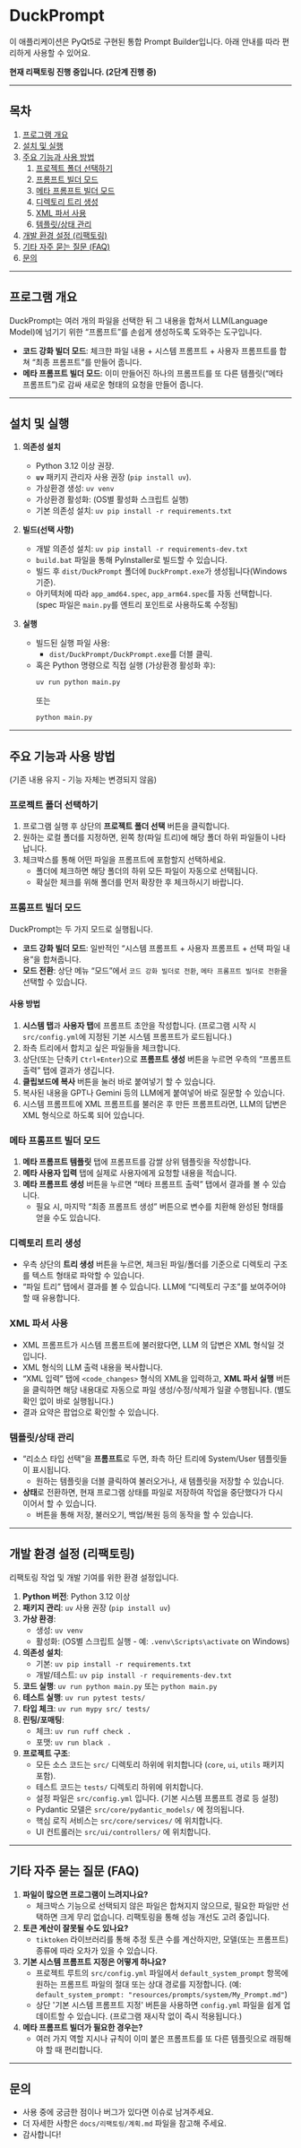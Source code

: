 # DuckPrompt

이 애플리케이션은 PyQt5로 구현된 통합 Prompt Builder입니다. 아래 안내를 따라 편리하게 사용할 수 있어요.

**현재 리팩토링 진행 중입니다. (2단계 진행 중)**

---

## 목차

1. [프로그램 개요](#프로그램-개요)
2. [설치 및 실행](#설치-및-실행)
3. [주요 기능과 사용 방법](#주요-기능과-사용-방법)
   1. [프로젝트 폴더 선택하기](#프로젝트-폴더-선택하기)
   2. [프롬프트 빌더 모드](#프롬프트-빌더-모드)
   3. [메타 프롬프트 빌더 모드](#메타-프롬프트-빌더-모드)
   4. [디렉토리 트리 생성](#디렉토리-트리-생성)
   5. [XML 파서 사용](#xml-파서-사용)
   6. [템플릿/상태 관리](#템플릿상태-관리)
4. [개발 환경 설정 (리팩토링)](#개발-환경-설정-리팩토링)
5. [기타 자주 묻는 질문 (FAQ)](#기타-자주-묻는-질문-faq)
6. [문의](#문의)

---

## 프로그램 개요

DuckPrompt는 여러 개의 파일을 선택한 뒤 그 내용을 합쳐서 LLM(Language Model)에 넘기기 위한 “프롬프트”를 손쉽게 생성하도록 도와주는 도구입니다.

- **코드 강화 빌더 모드**: 체크한 파일 내용 + 시스템 프롬프트 + 사용자 프롬프트를 합쳐 “최종 프롬프트”를 만들어 줍니다.
- **메타 프롬프트 빌더 모드**: 이미 만들어진 하나의 프롬프트를 또 다른 템플릿(“메타 프롬프트”)로 감싸 새로운 형태의 요청을 만들어 줍니다.

---

## 설치 및 실행

1.  **의존성 설치**

    - Python 3.12 이상 권장.
    - **`uv`** 패키지 관리자 사용 권장 (`pip install uv`).
    - 가상환경 생성: `uv venv`
    - 가상환경 활성화: (OS별 활성화 스크립트 실행)
    - 기본 의존성 설치: `uv pip install -r requirements.txt`

2.  **빌드(선택 사항)**

    - 개발 의존성 설치: `uv pip install -r requirements-dev.txt`
    - `build.bat` 파일을 통해 PyInstaller로 빌드할 수 있습니다.
    - 빌드 후 `dist/DuckPrompt` 폴더에 `DuckPrompt.exe`가 생성됩니다(Windows 기준).
    - 아키텍처에 따라 `app_amd64.spec`, `app_arm64.spec`를 자동 선택합니다. (spec 파일은 `main.py`를 엔트리 포인트로 사용하도록 수정됨)

3.  **실행**
    - 빌드된 실행 파일 사용:
      - `dist/DuckPrompt/DuckPrompt.exe`를 더블 클릭.
    - 혹은 Python 명령으로 직접 실행 (가상환경 활성화 후):
      ```bash
      uv run python main.py
      ```
      또는
      ```bash
      python main.py
      ```

---

## 주요 기능과 사용 방법

(기존 내용 유지 - 기능 자체는 변경되지 않음)

### 프로젝트 폴더 선택하기

1. 프로그램 실행 후 상단의 **프로젝트 폴더 선택** 버튼을 클릭합니다.
2. 원하는 로컬 폴더를 지정하면, 왼쪽 창(파일 트리)에 해당 폴더 하위 파일들이 나타납니다.
3. 체크박스를 통해 어떤 파일을 프롬프트에 포함할지 선택하세요.
   - 폴더에 체크하면 해당 폴더의 하위 모든 파일이 자동으로 선택됩니다.
   - 확실한 체크를 위해 폴더를 먼저 확장한 후 체크하시기 바랍니다.

### 프롬프트 빌더 모드

DuckPrompt는 두 가지 모드로 실행됩니다.

- **코드 강화 빌더 모드**: 일반적인 “시스템 프롬프트 + 사용자 프롬프트 + 선택 파일 내용”을 합쳐줍니다.
- **모드 전환**: 상단 메뉴 “모드”에서 `코드 강화 빌더로 전환`, `메타 프롬프트 빌더로 전환`을 선택할 수 있습니다.

#### 사용 방법

1. **시스템 탭**과 **사용자 탭**에 프롬프트 초안을 작성합니다. (프로그램 시작 시 `src/config.yml`에 지정된 기본 시스템 프롬프트가 로드됩니다.)
2. 좌측 트리에서 합치고 싶은 파일들을 체크합니다.
3. 상단(또는 단축키 `Ctrl+Enter`)으로 **프롬프트 생성** 버튼을 누르면 우측의 “프롬프트 출력” 탭에 결과가 생깁니다.
4. **클립보드에 복사** 버튼을 눌러 바로 붙여넣기 할 수 있습니다.
5. 복사된 내용을 GPT나 Gemini 등의 LLM에게 붙여넣어 바로 질문할 수 있습니다.
6. 시스템 프롬프트에 XML 프롬프트를 불러온 후 만든 프롬프트라면, LLM의 답변은 XML 형식으로 하도록 되어 있습니다.

### 메타 프롬프트 빌더 모드

1. **메타 프롬프트 템플릿** 탭에 프롬프트를 감쌀 상위 템플릿을 작성합니다.
2. **메타 사용자 입력** 탭에 실제로 사용자에게 요청할 내용을 적습니다.
3. **메타 프롬프트 생성** 버튼을 누르면 “메타 프롬프트 출력” 탭에서 결과를 볼 수 있습니다.
   - 필요 시, 마지막 “최종 프롬프트 생성” 버튼으로 변수를 치환해 완성된 형태를 얻을 수도 있습니다.

### 디렉토리 트리 생성

- 우측 상단의 **트리 생성** 버튼을 누르면, 체크된 파일/폴더를 기준으로 디렉토리 구조를 텍스트 형태로 파악할 수 있습니다.
- “파일 트리” 탭에서 결과를 볼 수 있습니다. LLM에 “디렉토리 구조”를 보여주어야 할 때 유용합니다.

### XML 파서 사용

- XML 프롬프트가 시스템 프롬프트에 불러왔다면, LLM 의 답변은 XML 형식일 것 입니다.
- XML 형식의 LLM 출력 내용을 복사합니다.
- “XML 입력” 탭에 `<code_changes>` 형식의 XML을 입력하고, **XML 파서 실행** 버튼을 클릭하면 해당 내용대로 자동으로 파일 생성/수정/삭제가 일괄 수행됩니다. (별도 확인 없이 바로 실행됩니다.)
- 결과 요약은 팝업으로 확인할 수 있습니다.

### 템플릿/상태 관리

- “리소스 타입 선택”을 **프롬프트**로 두면, 좌측 하단 트리에 System/User 템플릿들이 표시됩니다.
  - 원하는 템플릿을 더블 클릭하여 불러오거나, 새 템플릿을 저장할 수 있습니다.
- **상태**로 전환하면, 현재 프로그램 상태를 파일로 저장하여 작업을 중단했다가 다시 이어서 할 수 있습니다.
  - 버튼을 통해 저장, 불러오기, 백업/복원 등의 동작을 할 수 있습니다.

---

## 개발 환경 설정 (리팩토링)

리팩토링 작업 및 개발 기여를 위한 환경 설정입니다.

1.  **Python 버전**: Python 3.12 이상
2.  **패키지 관리**: `uv` 사용 권장 (`pip install uv`)
3.  **가상 환경**:
    - 생성: `uv venv`
    - 활성화: (OS별 스크립트 실행 - 예: `.venv\Scripts\activate` on Windows)
4.  **의존성 설치**:
    - 기본: `uv pip install -r requirements.txt`
    - 개발/테스트: `uv pip install -r requirements-dev.txt`
5.  **코드 실행**: `uv run python main.py` 또는 `python main.py`
6.  **테스트 실행**: `uv run pytest tests/`
7.  **타입 체크**: `uv run mypy src/ tests/`
8.  **린팅/포매팅**:
    - 체크: `uv run ruff check .`
    - 포맷: `uv run black .`
9.  **프로젝트 구조**:
    - 모든 소스 코드는 `src/` 디렉토리 하위에 위치합니다 (`core`, `ui`, `utils` 패키지 포함).
    - 테스트 코드는 `tests/` 디렉토리 하위에 위치합니다.
    - 설정 파일은 `src/config.yml` 입니다. (기본 시스템 프롬프트 경로 등 설정)
    - Pydantic 모델은 `src/core/pydantic_models/` 에 정의됩니다.
    - 핵심 로직 서비스는 `src/core/services/` 에 위치합니다.
    - UI 컨트롤러는 `src/ui/controllers/` 에 위치합니다.

---

## 기타 자주 묻는 질문 (FAQ)

1.  **파일이 많으면 프로그램이 느려지나요?**
    - 체크박스 기능으로 선택되지 않은 파일은 합쳐지지 않으므로, 필요한 파일만 선택하면 크게 무리 없습니다. 리팩토링을 통해 성능 개선도 고려 중입니다.
2.  **토큰 계산이 잘못될 수도 있나요?**
    - `tiktoken` 라이브러리를 통해 추정 토큰 수를 계산하지만, 모델(또는 프롬프트) 종류에 따라 오차가 있을 수 있습니다.
3.  **기본 시스템 프롬프트 지정은 어떻게 하나요?**
    - 프로젝트 루트의 `src/config.yml` 파일에서 `default_system_prompt` 항목에 원하는 프롬프트 파일의 절대 또는 상대 경로를 지정합니다. (예: `default_system_prompt: "resources/prompts/system/My_Prompt.md"`)
    - 상단 '기본 시스템 프롬프트 지정' 버튼을 사용하면 `config.yml` 파일을 쉽게 업데이트할 수 있습니다. (프로그램 재시작 없이 즉시 적용됩니다.)
4.  **메타 프롬프트 빌더가 필요한 경우는?**
    - 여러 가지 역할 지시나 규칙이 이미 붙은 프롬프트를 또 다른 템플릿으로 래핑해야 할 때 편리합니다.

---

## 문의

- 사용 중에 궁금한 점이나 버그가 있다면 이슈로 남겨주세요.
- 더 자세한 사항은 `docs/리팩토링/계획.md` 파일을 참고해 주세요.
- 감사합니다!
